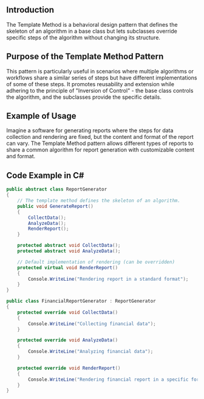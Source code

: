 
## Introduction
The Template Method is a behavioral design pattern that defines the skeleton of an algorithm in a base class but lets subclasses override specific steps of the algorithm without changing its structure.

## Purpose of the Template Method Pattern
This pattern is particularly useful in scenarios where multiple algorithms or workflows share a similar series of steps but have different implementations of some of these steps. It promotes reusability and extension while adhering to the principle of "Inversion of Control" - the base class controls the algorithm, and the subclasses provide the specific details.

## Example of Usage
Imagine a software for generating reports where the steps for data collection and rendering are fixed, but the content and format of the report can vary. The Template Method pattern allows different types of reports to share a common algorithm for report generation with customizable content and format.

## Code Example in C#
```csharp
public abstract class ReportGenerator
{
    // The template method defines the skeleton of an algorithm.
    public void GenerateReport()
    {
        CollectData();
        AnalyzeData();
        RenderReport();
    }

    protected abstract void CollectData();
    protected abstract void AnalyzeData();

    // Default implementation of rendering (can be overridden)
    protected virtual void RenderReport()
    {
        Console.WriteLine("Rendering report in a standard format");
    }
}

public class FinancialReportGenerator : ReportGenerator
{
    protected override void CollectData()
    {
        Console.WriteLine("Collecting financial data");
    }

    protected override void AnalyzeData()
    {
        Console.WriteLine("Analyzing financial data");
    }

    protected override void RenderReport()
    {
        Console.WriteLine("Rendering financial report in a specific format");
    }
}
```
